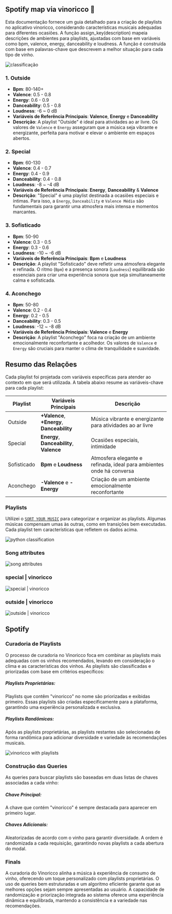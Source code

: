 ## Spotify map via vinoricco :ghost:

Esta documentação fornece um guia detalhado para a criação de playlists no aplicativo vinoricco, considerando características musicais adequadas para diferentes ocasiões. A função assign_key(description) mapeia descrições de ambientes para playlists, ajustadas com base em variáveis como bpm, valence, energy, danceability e loudness. A função é construída com base em palavras-chave que descrevem a melhor situação para cada tipo de vinho.

![classificação](./images/classification_python.png)

### 1. Outside

-   **Bpm**: 80-140+
-   **Valence**: 0.5 - 0.8
-   **Energy**: 0.6 - 0.9
-   **Danceability**: 0.5 - 0.8
-   **Loudness**: -6 ~ 0 dB
-   **Variáveis de Referência Principais**: **Valence**, **Energy** e **Danceability**
-   **Descrição**: A playlist "Outside" é ideal para atividades ao ar livre. Os valores de `Valence` e `Energy` asseguram que a música seja vibrante e energizante, perfeita para motivar e elevar o ambiente em espaços abertos.

### 2. Special

-   **Bpm**: 60-130
-   **Valence**: 0.4 - 0.7
-   **Energy**: 0.4 - 0.9
-   **Danceability**: 0.4 - 0.8
-   **Loudness**: -8 ~ -4 dB
-   **Variáveis de Referência Principais**: **Energy**, **Danceability** & **Valence**
-   **Descrição**: "Special" é uma playlist destinada a ocasiões especiais e íntimas. Para isso, a `Energy`, `Danceability` e `Valence Médio` são fundamentais para garantir uma atmosfera mais intensa e momentos marcantes.

### 3. Sofisticado

-   **Bpm**: 50-90
-   **Valence**: 0.3 - 0.5
-   **Energy**: 0.3 - 0.6
-   **Loudness**: -10 ~ -6 dB
-   **Variáveis de Referência Principais**: **Bpm** e **Loudness**
-   **Descrição**: A playlist "Sofisticado" deve refletir uma atmosfera elegante e refinada. O ritmo (`Bpm`) e a presença sonora (`Loudness`) equilibrada são essenciais para criar uma experiência sonora que seja simultaneamente calma e sofisticada.

### 4. Aconchego

-   **Bpm**: 50-80
-   **Valence**: 0.2 - 0.4
-   **Energy**: 0.2 - 0.5
-   **Danceability**: 0.3 - 0.5
-   **Loudness**: -12 ~ -8 dB
-   **Variáveis de Referência Principais**: **Valence** e **Energy**
-   **Descrição**: A playlist "Aconchego" foca na criação de um ambiente emocionalmente reconfortante e acolhedor. Os valores de `Valence` e `Energy` são cruciais para manter o clima de tranquilidade e suavidade.

## Resumo das Relações

Cada playlist foi projetada com variáveis específicas para atender ao contexto em que será utilizada. A tabela abaixo resume as variáveis-chave para cada playlist:

| Playlist    | Variáveis Principais                        | Descrição                                                            |
| ----------- | ------------------------------------------- | -------------------------------------------------------------------- |
| Outside     | **+Valence**, **+Energy**, **Danceability** | Música vibrante e energizante para atividades ao ar livre            |
| Special     | **Energy**, **Danceability**, **Valence**   | Ocasiões especiais, intimidade                                       |
| Sofisticado | **Bpm** e **Loudness**                      | Atmosfera elegante e refinada, ideal para ambientes onde há conversa |
| Aconchego   | **-Valence** e **-Energy**                  | Criação de um ambiente emocionalmente reconfortante                  |

### Playlists

Utilizei o [`SORT YOUR MUSIC`](http://sortyourmusic.playlistmachinery.com/index.html) para categorizar e organizar as playlists.
Algumas músicas compensam umas às outras, como em transições bem executadas.
Cada playlist tem características que refletem os dados acima.

![python classification](./images/classification_spotify.png)

### Song attributes

![song attributes](song_attributes.png)

### special | vinoricco

![special | vinoricco](./images/special_vinoricco.png)

### outside | vinoricco

![outside | vinoricco](./images/outside_vinoricco.png)

## Spotify

### Curadoria de Playlists

O processo de curadoria no Vinoricco foca em combinar as playlists mais adequadas com os vinhos recomendados, levando em consideração o clima e as características dos vinhos. As playlists são classificadas e priorizadas com base em critérios específicos:

##### Playlists Proprietárias:

Playlists que contêm "vinoricco" no nome são priorizadas e exibidas primeiro. Essas playlists são criadas especificamente para a plataforma, garantindo uma experiência personalizada e exclusiva.

##### Playlists Randômicas:

Após as playlists proprietárias, as playlists restantes são selecionadas de forma randômica para adicionar diversidade e variedade às recomendações musicais.

![vinoricco with playlists](./images/vinoricco_plays.png)

### Construção das Queries

As queries para buscar playlists são baseadas em duas listas de chaves associadas a cada vinho:

##### Chave Principal:

A chave que contém "vinoricco" é sempre destacada para aparecer em primeiro lugar.

##### Chaves Adicionais:

Aleatorizadas de acordo com o vinho para garantir diversidade. A ordem é randomizada a cada requisição, garantindo novas playlists a cada abertura do modal.

### Finals

A curadoria do Vinoricco alinha a música à experiência de consumo de vinho, oferecendo um toque personalizado com playlists proprietárias. O uso de queries bem estruturadas e um algoritmo eficiente garante que as melhores opções sejam sempre apresentadas ao usuário. A capacidade de randomização e priorização integrada ao sistema oferece uma experiência dinâmica e equilibrada, mantendo a consistência e a variedade nas recomendações.
